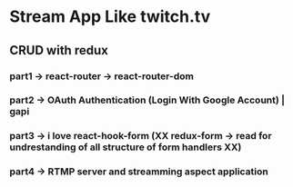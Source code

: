 # Stream App Like twitch.tv

## CRUD with redux

### part1 -> react-router -> react-router-dom

### part2 -> OAuth Authentication (Login With Google Account) | gapi

### part3 -> i love react-hook-form (XX redux-form -> read for undrestanding of all structure of form handlers XX)

### part4 -> RTMP server and streamming aspect application
